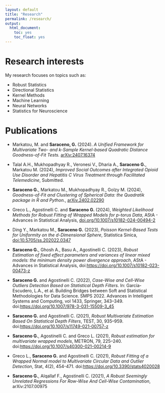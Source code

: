 ```yaml
---
layout: default
title: "Research"
permalink: /research/
output: 
  html_document: 
    toc: yes
    toc_float: yes
---
```


# Research interests

My research focuses on topics such as:
- Robust Statistics
- Directional Statistics
- Kernel Methods
- Machine Learning
- Neural Networks
- Statistics for Neuroscience

# Publications

- Markatou, M. and **Saraceno, G.** (2024). *A Unified Framework for Multivariate Two- and k-Sample Kernel-based Quadratic Distance Goodness-of-Fit Tests.* [arXiv:2407.16374](https://doi.org/10.48550/arXiv.2407.16374)

- Talal A.H., Mukhopadhyay R., Veronesi V., Dharia A., **Saraceno G.**, Markatou M. (2024), *Improved Social Outcomes after Integrated Opioid Use Disorder and Hepatitis C Virus Treatment through Facilitated Telemedicine*, Submitted.

- **Saraceno G.**, Markatou M., Mukhopadhyay R., Golzy M. (2024), *Goodness-of-Fit and Clustering of Spherical Data: the Quadratik package in R and Python.*, [arXiv.2402.02290](https://doi.org/10.48550/arXiv.2402.02290)

- Greco L., Agostinelli C. and **Saraceno G.** (2024), *Weighted Likelihood Methods for Robust Fitting of Wrapped Models for p-torus Data*, AStA - Advances in Statistical Analysis, [doi.org/10.1007/s10182-024-00494-2](https://link.springer.com/article/10.1007/s10182-024-00494-2)
 
 - Ding Y., Markatou M., **Saraceno G.** (2023), *Poisson Kernel-Based Tests for Uniformity on the d-Dimensional Sphere*, Statistica Sinica, [doi:10.5705/ss.202022.0347](https://r.search.yahoo.com/_ylt=AwrhQhI2h_pm90YrYtXc5olQ;_ylu=Y29sbwNiZjEEcG9zAzEEdnRpZAMEc2VjA3Ny/RV=2/RE=1727723447/RO=10/RU=https%3a%2f%2fwww3.stat.sinica.edu.tw%2fss_newpaper%2fSS-2022-0347_na.pdf/RK=2/RS=sUkD8.YvcGzeQG78h507Gz8IcRM-)

- **Saraceno G.**, Ghosh A., Basu A., Agostinelli C. (2023), *Robust Estimation of fixed effect parameters and variances of linear mixed models: the minimum density power divergence approach*, AStA - Advances in Statistical Analysis, doi:https://doi.org/10.1007/s10182-023-00473-z

- **Saraceno G.** and Agostinelli C. (2022), *Case-Wise and Cell-Wise Outliers Detection Based on Statistical Depth Filters.* In: García-Escudero, L.A., et al. Building Bridges between Soft and Statistical Methodologies for Data Science. SMPS 2022. Advances in Intelligent Systems and Computing, vol 1433, Springer, 343–349. doi:https://doi.org/10.1007/978-3-031-15509-3_45

- **Saraceno G.** and Agostinelli C. (2021), *Robust Multivariate Estimation Based On Statistical Depth Filters*, TEST, 30, 935–959. doi:https://doi.org/10.1007/s11749-021-00757-z

- **Saraceno G.**, Agostinelli C. and Greco L. (2021), *Robust estimation for multivariate wrapped models*, METRON, 79, 225–240. doi:https://doi.org/10.1007/s40300-021-00214-9

- Greco L., **Saraceno G.** and Agostinelli C. (2021), *Robust Fitting of a Wrapped Normal model to Multivariate Circular Data and Outlier Detection*, Stat, 4(2), 454-471. doi:https://doi.org/10.3390/stats4020028

- **Saraceno G.**, Alqallaf F., Agostinelli C. (2021), *A Robust Seemingly Unrelated Regressions For Row-Wise And Cell-Wise Contamination*, arXiv:2107.00975

